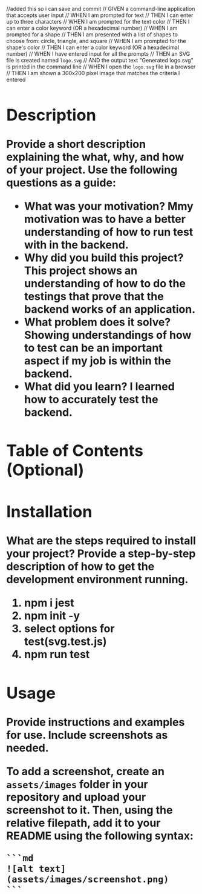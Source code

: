 //added this so i can save and commit
// GIVEN a command-line application that accepts user input
// WHEN I am prompted for text
// THEN I can enter up to three characters
// WHEN I am prompted for the text color
// THEN I can enter a color keyword (OR a hexadecimal number)
// WHEN I am prompted for a shape
// THEN I am presented with a list of shapes to choose from: circle, triangle, and square
// WHEN I am prompted for the shape's color
// THEN I can enter a color keyword (OR a hexadecimal number)
// WHEN I have entered input for all the prompts
// THEN an SVG file is created named `logo.svg`
// AND the output text "Generated logo.svg" is printed in the command line
// WHEN I open the `logo.svg` file in a browser
// THEN I am shown a 300x200 pixel image that matches the criteria I entered

# <Object Oriented Programming challenge SVG logo Maker>

## Description

Provide a short description explaining the what, why, and how of your project. Use the following questions as a guide:

- What was your motivation?
Mmy motivation was to have a better understanding of how to run test with in the backend.
- Why did you build this project? This project shows an understanding of how to do the testings that prove that the backend works of an application. 
- What problem does it solve?
Showing understandings of how to test can be an important aspect if my job is within the backend. 
- What did you learn?
I learned how to accurately test the backend. 

## Table of Contents (Optional)



## Installation

What are the steps required to install your project? Provide a step-by-step description of how to get the development environment running.
1. npm i jest
2. npm init -y
3. select options for test(svg.test.js)
4. npm run test

## Usage

Provide instructions and examples for use. Include screenshots as needed.

To add a screenshot, create an `assets/images` folder in your repository and upload your screenshot to it. Then, using the relative filepath, add it to your README using the following syntax:

    ```md
    ![alt text](assets/images/screenshot.png)
    ```
